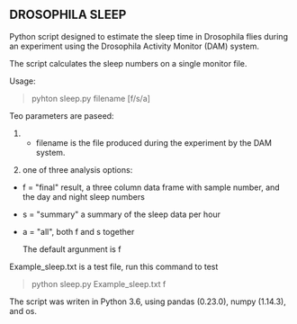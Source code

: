 ## DROSOPHILA SLEEP 

Python script designed to estimate the sleep time in Drosophila flies during
an experiment using the Drosophila Activity Monitor (DAM) system. 

The script calculates the sleep numbers on a single monitor file. 

Usage:

> pyhton sleep.py filename [f/s/a]

Teo parameters are paseed:

 1. - filename is the file produced during the experiment by the DAM system. 
 
 2. one of three analysis options: 
  - f = "final" result, a three column data frame with sample number, and the day and night sleep numbers
 
  - s = "summary" a summary of the sleep data per hour 
 
  - a = "all", both f and s together
 
     The default argunment is f

Example_sleep.txt is a test file, run this command to test

> python sleep.py Example_sleep.txt f

The script was writen in Python 3.6, using pandas (0.23.0), numpy (1.14.3), and os. 

